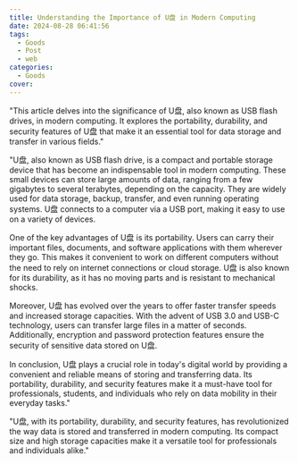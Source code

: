 ```yaml
---
title: Understanding the Importance of U盘 in Modern Computing
date: 2024-08-28 06:41:56
tags:
  - Goods
  - Post
  - web
categories:
  - Goods
cover: 
---
```


"This article delves into the significance of U盘, also known as USB flash drives, in modern computing. It explores the portability, durability, and security features of U盘 that make it an essential tool for data storage and transfer in various fields."

"U盘, also known as USB flash drive, is a compact and portable storage device that has become an indispensable tool in modern computing. These small devices can store large amounts of data, ranging from a few gigabytes to several terabytes, depending on the capacity. They are widely used for data storage, backup, transfer, and even running operating systems. U盘 connects to a computer via a USB port, making it easy to use on a variety of devices.

One of the key advantages of U盘 is its portability. Users can carry their important files, documents, and software applications with them wherever they go. This makes it convenient to work on different computers without the need to rely on internet connections or cloud storage. U盘 is also known for its durability, as it has no moving parts and is resistant to mechanical shocks.

Moreover, U盘 has evolved over the years to offer faster transfer speeds and increased storage capacities. With the advent of USB 3.0 and USB-C technology, users can transfer large files in a matter of seconds. Additionally, encryption and password protection features ensure the security of sensitive data stored on U盘.

In conclusion, U盘 plays a crucial role in today's digital world by providing a convenient and reliable means of storing and transferring data. Its portability, durability, and security features make it a must-have tool for professionals, students, and individuals who rely on data mobility in their everyday tasks."

"U盘, with its portability, durability, and security features, has revolutionized the way data is stored and transferred in modern computing. Its compact size and high storage capacities make it a versatile tool for professionals and individuals alike."
